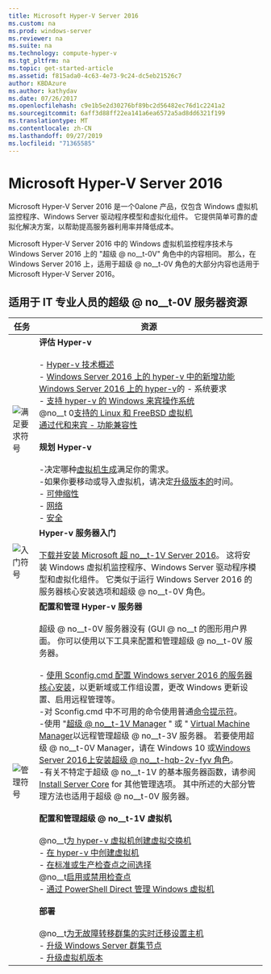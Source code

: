 ```yaml
---
title: Microsoft Hyper-V Server 2016
ms.custom: na
ms.prod: windows-server
ms.reviewer: na
ms.suite: na
ms.technology: compute-hyper-v
ms.tgt_pltfrm: na
ms.topic: get-started-article
ms.assetid: f815ada0-4c63-4e73-9c24-dc5eb21526c7
author: KBDAzure
ms.author: kathydav
ms.date: 07/26/2017
ms.openlocfilehash: c9e1b5e2d30276bf89bc2d56482ec76d1c2241a2
ms.sourcegitcommit: 6aff3d88ff22ea141a6ea6572a5ad8dd6321f199
ms.translationtype: MT
ms.contentlocale: zh-CN
ms.lasthandoff: 09/27/2019
ms.locfileid: "71365585"
---
```

# <a name="microsoft-hyper-v-server-2016"></a>Microsoft Hyper-V Server 2016

Microsoft Hyper-V Server 2016 是一个0alone 产品，仅包含 Windows 虚拟机监控程序、Windows Server 驱动程序模型和虚拟化组件。 它提供简单可靠的虚拟化解决方案，以帮助提高服务器利用率并降低成本。

Microsoft Hyper-V Server 2016 中的 Windows 虚拟机监控程序技术与 Windows Server 2016 上的 "超级 @ no__t-0V" 角色中的内容相同。 那么，在 Windows Server 2016 上，适用于超级 @ no__t-0V 角色的大部分内容也适用于 Microsoft Hyper-V Server 2016。

## <a name="hyper-v-server-resources-for-it-pros"></a>适用于 IT 专业人员的超级 @ no__t-0V 服务器资源

|任务|资源|
|-|-|
|![满足要求符号](media/All_Symbols_MeetsRequirements.png)|**评估 Hyper-v**<br /><br />-   [Hyper-v 技术概述](hyper-v-technology-overview.md)<br />- [Windows Server 2016 上的 hyper-v 中的新增功能](what-s-new-in-hyper-v-on-windows.md)<br />[Windows Server 2016 上的 hyper-v](system-requirements-for-hyper-v-on-windows.md)的 -    系统要求<br />-   [支持 hyper-v 的 Windows 来宾操作系统](supported-windows-guest-operating-systems-for-hyper-v-on-windows.md)<br />@no__t 0[支持的 Linux 和 FreeBSD 虚拟机](supported-linux-and-freebsd-virtual-machines-for-hyper-v-on-windows.md)<br />[通过代和来宾 -    功能兼容性](hyper-v-feature-compatibility-by-generation-and-guest.md)<br /><br />**规划 Hyper-v**<br /><br />-决定哪种[虚拟机生成](plan/should-i-create-a-generation-1-or-2-virtual-machine-in-hyper-v.md)满足你的需求。 <br/>-如果你要移动或导入虚拟机，请决定[升级版本的](deploy/upgrade-virtual-machine-version-in-hyper-v-on-windows-or-windows-server.md)时间。 <br />- [可伸缩性](plan/plan-hyper-v-scalability-in-windows-server.md) <br />- [网络](plan/plan-hyper-v-networking-in-windows-server.md) <br />- [安全](plan/plan-hyper-v-security-in-windows-server.md)|
|![入门符号](media/All_Symbols_GetStarted.png)|**Hyper-v 服务器入门**<br /><br />[下载并安装 Microsoft 超 no__t-1V Server 2016](https://www.microsoft.com/evalcenter/evaluate-hyper-v-server-2016)。 这将安装 Windows 虚拟机监控程序、Windows Server 驱动程序模型和虚拟化组件。 它类似于运行 Windows Server 2016 的服务器核心安装选项和超级 @ no__t-0V 角色。|
|![管理符号](media/All_Symbols_Administrator.png)|**配置和管理 Hyper-v 服务器**<br /><br />超级 @ no__t-0V 服务器没有 \(GUI @ no__t 的图形用户界面。 你可以使用以下工具来配置和管理超级 @ no__t-0V 服务器。<br /><br />-   [使用 Sconfig.cmd 配置 Windows server 2016 的服务器核心安装](../../get-started/sconfig-on-ws2016.md)，以更新域或工作组设置，更改 Windows 更新设置、启用远程管理等。<br />-对 Sconfig.cmd 中不可用的命令使用普通[命令提示符](../../administration/windows-commands/windows-commands.md)。<br />-使用 "[超级 @ no__t-1V Manager](https://msdn.microsoft.com/virtualization/hyperv_on_windows/user_guide/remote_host_management) " 或 " [Virtual Machine Manager](https://docs.microsoft.com/system-center/vmm)以远程管理超级 @ no__t-3V 服务器。 若要使用超级 @ no__t-0V Manager，请在 Windows 10 或[Windows Server 2016](get-started/install-the-hyper-v-role-on-windows-server.md)[上安装超级 @ no__t-hqb-2v-fyv 角色](https://docs.microsoft.com/virtualization/hyper-v-on-windows/quick-start/enable-hyper-v)。<br />-有关不特定于超级 @ no__t-1V 的基本服务器函数，请参阅[Install Server Core](../../get-started/getting-started-with-server-core.md) for 其他管理选项。 其中所述的大部分管理方法也适用于超级 @ no__t-0V 服务器。<br /><br />**配置和管理超级 @ no__t-1V 虚拟机**<br /><br />@no__t[为 hyper-v 虚拟机创建虚拟交换机](get-started/create-a-virtual-switch-for-hyper-v-virtual-machines.md)<br />-   [在 hyper-v 中创建虚拟机](get-started/create-a-virtual-machine-in-hyper-v.md)<br />-   [在标准或生产检查点之间选择](manage/choose-between-standard-or-production-checkpoints-in-hyper-v.md)<br />@no__t[启用或禁用检查点](manage/enable-or-disable-checkpoints-in-hyper-v.md)<br />-   [通过 PowerShell Direct 管理 Windows 虚拟机](manage/manage-windows-virtual-machines-with-powershell-direct.md) <br /><br />**部署**<br /><br />@no__t[为无故障转移群集的实时迁移设置主机](deploy/set-up-hosts-for-live-migration-without-failover-clustering.md)<br />- [升级 Windows Server 群集节点](../../failover-clustering/cluster-operating-system-rolling-upgrade.md)<br />- [升级虚拟机版本](deploy/upgrade-virtual-machine-version-in-hyper-v-on-windows-or-windows-server.md)<br />|
